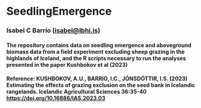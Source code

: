 # SeedlingEmergence
### Isabel C Barrio (isabel@lbhi.is)
#### The repository contains data on seedling emergence and aboveground biomass data from a field experiment excluding sheep grazing in the highlands of Iceland, and the R scripts necessary to run the analyses presented in the paper Kushbokov et al (2023)

#### Reference: KUSHBOKOV, A.U., BARRIO, I.C., JÓNSDÓTTIR, I.S. (2023) Estimating the effects of grazing exclusion on the seed bank in Icelandic rangelands. Icelandic Agricultural Sciences 36:35-40 https://doi.org/10.16886/IAS.2023.03

